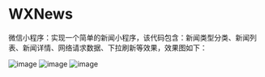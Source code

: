# WXNews
微信小程序：实现一个简单的新闻小程序，该代码包含：新闻类型分类、新闻列表、新闻详情、网络请求数据、下拉刷新等效果，效果图如下：

 ![image](https://github.com/Zhaoyangyang/WXNews/screenshot/home_list_pg.png)
 ![image](https://github.com/Zhaoyangyang/WXNews/screenshot/xialashuaixin.png)
 ![image](https://github.com/Zhaoyangyang/WXNews/screenshot/news_detial_pg.png)
